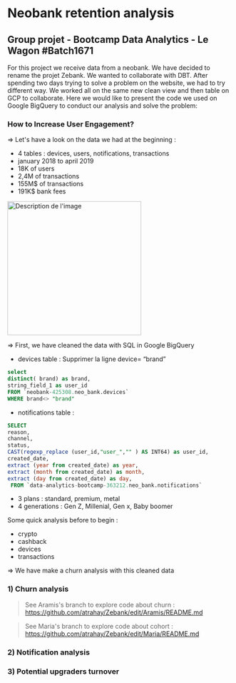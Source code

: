 # Neobank retention analysis
## Group projet - Bootcamp Data Analytics - Le Wagon #Batch1671

For this project we receive data from a neobank. We have decided to rename the projet Zebank.
We wanted to collaborate with DBT. After spending two days trying to solve a problem on the website, we had to try different way. We worked all on the same new clean view and then table on GCP to collaborate.
Here we would like to present the code we used on Google BigQuery to conduct our analysis and solve the problem: 
### How to Increase User Engagement?

=> Let's have a look on the data we had at the beginning :
- 4 tables : devices, users, notifications, transactions
- january 2018 to april 2019
- 18K of users
- 2,4M of transactions
- 155M$ of transactions
- 191K$ bank fees

<img src="./lucidchart.png" alt="Description de l'image" height="300"/>

=> First, we have cleaned the data with SQL in Google BigQuery

- devices table : Supprimer la ligne device= “brand”
```sql
select
distinct( brand) as brand,
string_field_1 as user_id
FROM `neobank-425308.neo_bank.devices`
WHERE brand<> "brand"
```

- notifications table :
```sql
SELECT 
reason,
channel,
status,
CAST(regexp_replace (user_id,"user_","" ) AS INT64) as user_id,
created_date,
extract (year from created_date) as year,
extract (month from created_date) as month,
extract (day from created_date) as day,
 FROM `data-analytics-bootcamp-363212.neo_bank.notifications`
```

- 3 plans : standard, premium, metal
- 4 generations : Gen Z, Millenial, Gen x, Baby boomer

Some quick analysis before to begin : 
 - crypto
 - cashback
 - devices
 - transactions
   
=> We have make a churn analysis with this cleaned data

### 1) Churn analysis
 > See Aramis's branch to explore code about churn : https://github.com/atrahay/Zebank/edit/Aramis/README.md

 > See Maria's branch to explore code about cohort : https://github.com/atrahay/Zebank/edit/Maria/README.md

### 2) Notification analysis
   
### 3) Potential upgraders turnover
